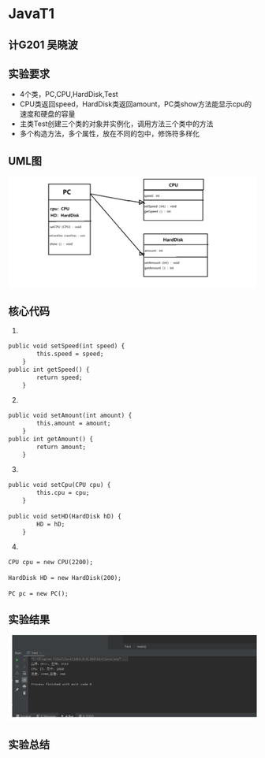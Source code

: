 # JavaT1

## 计G201 吴晓波

## 实验要求

+ 4个类，PC,CPU,HardDisk,Test
+ CPU类返回speed，HardDisk类返回amount，PC类show方法能显示cpu的速度和硬盘的容量
+ 主类Test创建三个类的对象并实例化，调用方法三个类中的方法
+ 多个构造方法，多个属性，放在不同的包中，修饰符多样化

## UML图

![](https://github.com/INHOPEKEEP/JavaT1/blob/main/picture/11.png)

## 核心代码
1.
```
public void setSpeed(int speed) {
        this.speed = speed;
    }
public int getSpeed() {
        return speed;
    }
```
2.
```
public void setAmount(int amount) {
        this.amount = amount;
    }
public int getAmount() {
        return amount;
    }
```
3.
```
public void setCpu(CPU cpu) {
        this.cpu = cpu;
    }

public void setHD(HardDisk hD) {
        HD = hD;
    }
```
4.
```
CPU cpu = new CPU(2200);

HardDisk HD = new HardDisk(200);

PC pc = new PC();
```
## 实验结果

![](https://github.com/INHOPEKEEP/JavaT1/blob/main/picture/20%20(2).png)

## 实验总结


